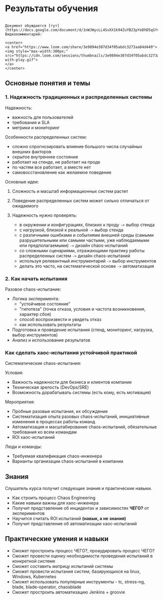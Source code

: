 # Результаты обучения

```{admonition} Обсуждение документа

Документ обуждается [тут](https://docs.google.com/document/d/1nWJWycLL4SvXX1k94ZuYB23pYeDhD5qSYvtf_Hnt7M8/edit). Видеокомментарий:

<center>
<a href="https://www.loom.com/share/3e9894e307d34f05abdc3273aa84d449">
<img style="max-width:300px;" src="https://cdn.loom.com/sessions/thumbnails/3e9894e307d34f05abdc3273aa84d449-with-play.gif">
</a>
</center>
```

## Основные понятия и темы

### 1. Надежность традиционных и распределенных системы

Надежность:

- важность для пользователей
- требования и SLA
- метрики и мониторинг

Особенности распределенных систем:

- сложно спрогнозировать влияние большого числа случайных внешних факторов
- скрытое внутреннее состояние
- работает на стенде, не работает на проде
- по частям все работает, а вместе нет
- самовосстановление как желаемое поведение

Основные идеи:

1. Сложность и масштаб информационных систем растет
2. Поведение распределенных систем может сильно отличаться от ожидаемого
3. Надежность нужно проверять:

   - в окружении и конфигурациях, близких к проду `->` выбор стенда
   - с нагрузкой, близкой к реальной `->` выбор стенда
   - с различными ошибками и событиями внешней среды (самыми разрушительными или самыми частыми,
     уже наблюдаемыми или предполагаемыми) `->` дизайн chaos-испытаний
   - со сложными сценариями, отражающими практику работы распределенных систем
     `->` дизайн chaos-испытаний
   - используя релевантный инструментарий `->` выбор инструментов
   - делать это часто, на систематической основе `->` автоматизация

### 2. Как начать испытания

Разовое chaos-испытание:

- Логика эксперимента:
  - "устойчивое состояние"
  - "гипотеза" (точка отказа, условия и частота возникновения, характер сбоя)
  - способ воспроизвести и увидеть отказ
  - как использовать результаты
- Подготовка и проведение испытания (стенд, мониторинг, нагрузка, выбор инструментов)
- Анализ и использование результатов

### Как сделать хаос-испытания устойчивой практикой

Систематические chaos-испытания:

Условия:

- Важность надежности для бизнеса и клиентов компании
- Техническая зрелость (DevOps/SRE)
- Возможность дорабатывать системы (есть кому, есть мотивация)

Мероприятия:

- Пробные разовые испытания, их обсуждение
- Систематизация опыта разовых chaos-испытаний,
  инициативные изменения в процессах работы команд
- Автоматизация и масштабирование chaos-испытаний,
  обязательные требования ко всем командам
- ROI хаос-испытаний

Люди и команды:

- Требуемая квалификация chaos-инженера
- Варианты организации chaos-испытаний в компании

## Знания

Слушатель курса получит следующие знания и практические навыки.

- Как строить процесс Chaos Engineering
- Какие навыки важны для хаос-инженера
- Получит представление об инцидентах и зависимостях **ЧЕГО?** от экспериментов
- Научится считать ROI испытаний **(навык, а не знания)**
- Получит представление об автоматизации хаос-испытаний

## Практические умения и навыки

- Сможет простроить процесс ЧЕГО?, проаудировать процесс ЧЕГО?
- Сможет провести оценку необходимости проведения испытаний в конкретной системе
- Сможет составить матрицу испытаний системы
- Сможет провести испытания систем, базирующихся на linux, Windows, Kubernetes
- Сможет использовать популярные инструменты - tc, stress-ng, blade, blade-operator, chaosblade
- Сможет простроить автоматизацию Jenkins + groovie

